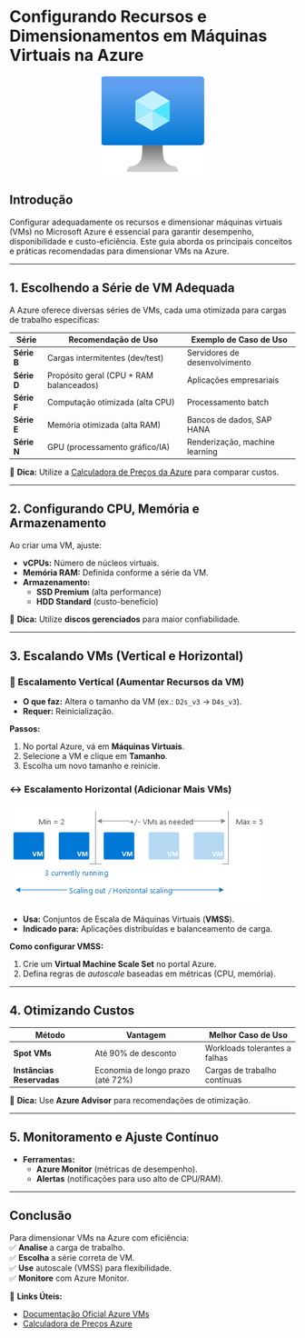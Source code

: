 # Configurando Recursos e Dimensionamentos em Máquinas Virtuais na Azure

<div align="center"><img title="Azure Virtual Machines" src="/images/virtual-machines.png"/></div>

## Introdução  
Configurar adequadamente os recursos e dimensionar máquinas virtuais (VMs) no Microsoft Azure é essencial para garantir desempenho, disponibilidade e custo-eficiência. Este guia aborda os principais conceitos e práticas recomendadas para dimensionar VMs na Azure.  

---

## 1. Escolhendo a Série de VM Adequada  
A Azure oferece diversas séries de VMs, cada uma otimizada para cargas de trabalho específicas:  

| Série         | Recomendação de Uso                      | Exemplo de Caso de Uso          |  
|---------------|------------------------------------------|---------------------------------|  
| **Série B**   | Cargas intermitentes (dev/test)          | Servidores de desenvolvimento   |  
| **Série D**   | Propósito geral (CPU + RAM balanceados)  | Aplicações empresariais         |  
| **Série F**   | Computação otimizada (alta CPU)          | Processamento batch             |  
| **Série E**   | Memória otimizada (alta RAM)             | Bancos de dados, SAP HANA       |  
| **Série N**   | GPU (processamento gráfico/IA)           | Renderização, machine learning  |  

📌 **Dica:** Utilize a [Calculadora de Preços da Azure](https://azure.microsoft.com/pricing/calculator/) para comparar custos.  

---

## 2. Configurando CPU, Memória e Armazenamento  
Ao criar uma VM, ajuste:  

- **vCPUs:** Número de núcleos virtuais.  
- **Memória RAM:** Definida conforme a série da VM.  
- **Armazenamento:**  
  - **SSD Premium** (alta performance)  
  - **HDD Standard** (custo-benefício)  

📌 **Dica:** Utilize **discos gerenciados** para maior confiabilidade.  

---

## 3. Escalando VMs (Vertical e Horizontal)  

### 🔄 Escalamento Vertical (Aumentar Recursos da VM)  
- **O que faz:** Altera o tamanho da VM (ex.: `D2s_v3` → `D4s_v3`).  
- **Requer:** Reinicialização.  

**Passos:**  
1. No portal Azure, vá em **Máquinas Virtuais**.  
2. Selecione a VM e clique em **Tamanho**.  
3. Escolha um novo tamanho e reinicie.  

### ↔️ Escalamento Horizontal (Adicionar Mais VMs)  
![VMSS Autoscale](/images/vmss.png)
- **Usa:** Conjuntos de Escala de Máquinas Virtuais (**VMSS**).  
- **Indicado para:** Aplicações distribuídas e balanceamento de carga.  

**Como configurar VMSS:**

1. Crie um **Virtual Machine Scale Set** no portal Azure.  
2. Defina regras de *autoscale* baseadas em métricas (CPU, memória).  

---

## 4. Otimizando Custos  

| Método               | Vantagem                              | Melhor Caso de Uso              |  
|----------------------|---------------------------------------|----------------------------------|  
| **Spot VMs**         | Até 90% de desconto                   | Workloads tolerantes a falhas    |  
| **Instâncias Reservadas** | Economia de longo prazo (até 72%) | Cargas de trabalho contínuas     |  

📌 **Dica:** Use **Azure Advisor** para recomendações de otimização.  

---

## 5. Monitoramento e Ajuste Contínuo  
- **Ferramentas:**  
  - **Azure Monitor** (métricas de desempenho).  
  - **Alertas** (notificações para uso alto de CPU/RAM).  

---

## Conclusão  
Para dimensionar VMs na Azure com eficiência:  
✅ **Analise** a carga de trabalho.  
✅ **Escolha** a série correta de VM.  
✅ **Use** autoscale (VMSS) para flexibilidade.  
✅ **Monitore** com Azure Monitor.  

🔗 **Links Úteis:**  
- [Documentação Oficial Azure VMs](https://docs.microsoft.com/azure/virtual-machines/)  
- [Calculadora de Preços Azure](https://azure.microsoft.com/pricing/calculator/)  
